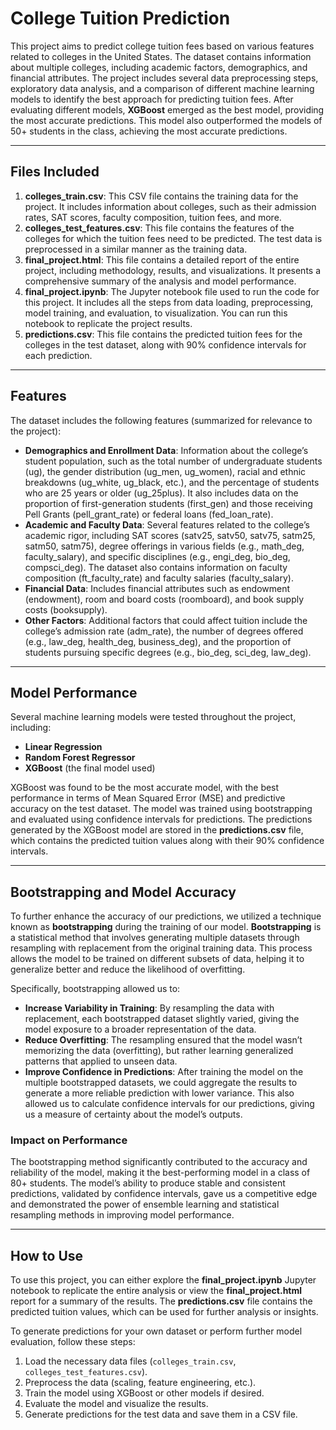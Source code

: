 # College Tuition Prediction

This project aims to predict college tuition fees based on various features related to colleges in the United States. The dataset contains information about multiple colleges, including academic factors, demographics, and financial attributes. The project includes several data preprocessing steps, exploratory data analysis, and a comparison of different machine learning models to identify the best approach for predicting tuition fees. After evaluating different models, **XGBoost** emerged as the best model, providing the most accurate predictions. This model also outperformed the models of 50+ students in the class, achieving the most accurate predictions.

---

## Files Included

1. **colleges_train.csv**: This CSV file contains the training data for the project. It includes information about colleges, such as their admission rates, SAT scores, faculty composition, tuition fees, and more.
2. **colleges_test_features.csv**: This file contains the features of the colleges for which the tuition fees need to be predicted. The test data is preprocessed in a similar manner as the training data.
3. **final_project.html**: This file contains a detailed report of the entire project, including methodology, results, and visualizations. It presents a comprehensive summary of the analysis and model performance.
4. **final_project.ipynb**: The Jupyter notebook file used to run the code for this project. It includes all the steps from data loading, preprocessing, model training, and evaluation, to visualization. You can run this notebook to replicate the project results.
5. **predictions.csv**: This file contains the predicted tuition fees for the colleges in the test dataset, along with 90% confidence intervals for each prediction.

---

## Features

The dataset includes the following features (summarized for relevance to the project):
- **Demographics and Enrollment Data**: Information about the college’s student population, such as the total number of undergraduate students (ug), the gender distribution (ug_men, ug_women), racial and ethnic breakdowns (ug_white, ug_black, etc.), and the percentage of students who are 25 years or older (ug_25plus). It also includes data on the proportion of first-generation students (first_gen) and those receiving Pell Grants (pell_grant_rate) or federal loans (fed_loan_rate).
- **Academic and Faculty Data**: Several features related to the college’s academic rigor, including SAT scores (satv25, satv50, satv75, satm25, satm50, satm75), degree offerings in various fields (e.g., math_deg, faculty_salary), and specific disciplines (e.g., engi_deg, bio_deg, compsci_deg). The dataset also contains information on faculty composition (ft_faculty_rate) and faculty salaries (faculty_salary).
- **Financial Data**: Includes financial attributes such as endowment (endowment), room and board costs (roomboard), and book supply costs (booksupply).
- **Other Factors**: Additional factors that could affect tuition include the college’s admission rate (adm_rate), the number of degrees offered (e.g., law_deg, health_deg, business_deg), and the proportion of students pursuing specific degrees (e.g., bio_deg, sci_deg, law_deg).

---

## Model Performance

Several machine learning models were tested throughout the project, including:
- **Linear Regression**
- **Random Forest Regressor**
- **XGBoost** (the final model used)

XGBoost was found to be the most accurate model, with the best performance in terms of Mean Squared Error (MSE) and predictive accuracy on the test dataset. The model was trained using bootstrapping and evaluated using confidence intervals for predictions. The predictions generated by the XGBoost model are stored in the **predictions.csv** file, which contains the predicted tuition values along with their 90% confidence intervals.

---

## Bootstrapping and Model Accuracy

To further enhance the accuracy of our predictions, we utilized a technique known as **bootstrapping** during the training of our model. **Bootstrapping** is a statistical method that involves generating multiple datasets through resampling with replacement from the original training data. This process allows the model to be trained on different subsets of data, helping it to generalize better and reduce the likelihood of overfitting.

Specifically, bootstrapping allowed us to:
- **Increase Variability in Training**: By resampling the data with replacement, each bootstrapped dataset slightly varied, giving the model exposure to a broader representation of the data.
- **Reduce Overfitting**: The resampling ensured that the model wasn’t memorizing the data (overfitting), but rather learning generalized patterns that applied to unseen data.
- **Improve Confidence in Predictions**: After training the model on the multiple bootstrapped datasets, we could aggregate the results to generate a more reliable prediction with lower variance. This also allowed us to calculate confidence intervals for our predictions, giving us a measure of certainty about the model’s outputs.

### Impact on Performance

The bootstrapping method significantly contributed to the accuracy and reliability of the model, making it the best-performing model in a class of 80+ students. The model’s ability to produce stable and consistent predictions, validated by confidence intervals, gave us a competitive edge and demonstrated the power of ensemble learning and statistical resampling methods in improving model performance.

---

## How to Use

To use this project, you can either explore the **final_project.ipynb** Jupyter notebook to replicate the entire analysis or view the **final_project.html** report for a summary of the results. The **predictions.csv** file contains the predicted tuition values, which can be used for further analysis or insights.

To generate predictions for your own dataset or perform further model evaluation, follow these steps:
1. Load the necessary data files (`colleges_train.csv`, `colleges_test_features.csv`).
2. Preprocess the data (scaling, feature engineering, etc.).
3. Train the model using XGBoost or other models if desired.
4. Evaluate the model and visualize the results.
5. Generate predictions for the test data and save them in a CSV file.
